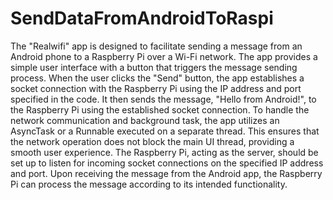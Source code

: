 # SendDataFromAndroidToRaspi
The "Realwifi" app is designed to facilitate sending a message from an Android phone to a Raspberry Pi over a Wi-Fi network.
The app provides a simple user interface with a button that triggers the message sending process.
When the user clicks the "Send" button, the app establishes a socket connection with the Raspberry Pi using the IP address and port specified in the code.
It then sends the message, "Hello from Android!", to the Raspberry Pi using the established socket connection.
To handle the network communication and background task, the app utilizes an AsyncTask or a Runnable executed on a separate thread. 
This ensures that the network operation does not block the main UI thread, providing a smooth user experience.
The Raspberry Pi, acting as the server, should be set up to listen for incoming socket connections on the specified IP address and port.
Upon receiving the message from the Android app, the Raspberry Pi can process the message according to its intended functionality.
